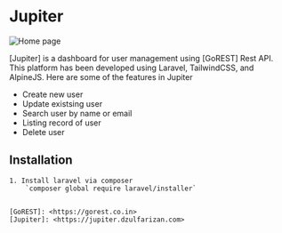 # Jupiter

<img src="https://raw.githubusercontent.com/ejulfaey/jupiter/example-1.png" alt="Home page" />

[Jupiter] is a dashboard for user management using [GoREST] Rest API. This platform has been developed using Laravel, TailwindCSS, and AlpineJS. Here are some of the features in Jupiter

- Create new user
- Update existsing user
- Search user by name or email
- Listing record of user
- Delete user

## Installation

    1. Install laravel via composer
        `composer global require laravel/installer`


    [GoREST]: <https://gorest.co.in>
    [Jupiter]: <https://jupiter.dzulfarizan.com>
